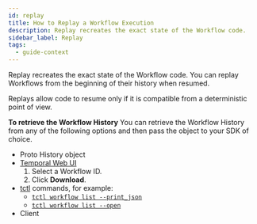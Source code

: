 ```yaml
---
id: replay
title: How to Replay a Workflow Execution
description: Replay recreates the exact state of the Workflow code.
sidebar_label: Replay
tags:
  - guide-context
---
```


Replay recreates the exact state of the Workflow code. You can replay Workflows from the beginning of their history when resumed.

Replays allow code to resume only if it is compatible from a deterministic point of view.

**To retrieve the Workflow History**
You can retrieve the Workflow History from any of the following options and then pass the object to your SDK of choice.

- Proto History object
- [Temporal Web UI](/web-ui)
  1. Select a Workflow ID.
  2. Click **Download**.
- [tctl](/tctl) commands, for example:
  - [`tctl workflow list --print_json`](../tctl/workflow/list#--print_full)
  - [`tctl workflow list --open`](../tctl/workflow/list#--open)
- Client

